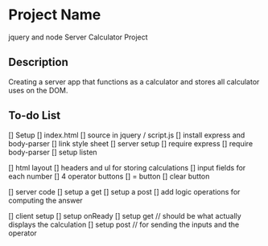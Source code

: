 # Project Name

jquery and node Server Calculator Project

## Description

Creating a server app that functions as a calculator and stores all calculator uses on the DOM.

## To-do List

[] Setup
    [] index.html
    [] source in jquery / script.js
    [] install express and body-parser
    [] link style sheet
    [] server setup
        [] require express
        [] require body-parser
        [] setup listen

[] html layout
    [] headers and ul for storing calculations
    [] input fields for each number
    [] 4 operator buttons
    [] = button
    [] clear button

[] server code
    [] setup a get
    [] setup a post
    [] add logic operations for computing the answer

[] client setup
    [] setup onReady
    [] setup get // should be what actually displays the calculation
    [] setup post // for sending the inputs and the operator


